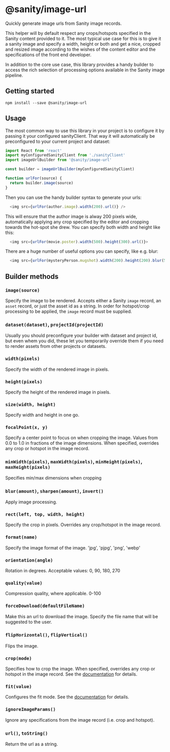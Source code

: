 # @sanity/image-url

Quickly generate image urls from Sanity image records.

This helper will by default respect any crops/hotspots specified in the Sanity content provided to it. The most typical use case for this is to give it a sanity image and specify a width, height or both and get a nice, cropped and resized image according to the wishes of the content editor and the specifications of the front end developer.

In addition to the core use case, this library provides a handy builder to access the rich selection of processing options available in the Sanity image pipeline.

## Getting started

    npm install --save @sanity/image-url

## Usage

The most common way to use this library in your project is to configure it by passing it your configured sanityClient. That way it will automatically be preconfigured to your current project and dataset:

``` js
import React from 'react'
import myConfiguredSanityClient from './sanityClient'
import imageUrlBuilder from '@sanity/image-url'

const builder = imageUrlBuilder(myConfiguredSanityClient)

function urlFor(source) {
  return builder.image(source)
}
```

Then you can use the handy builder syntax to generate your urls:

``` js
  <img src={urlFor(author.image).width(200).url()} />
```

This will ensure that the author image is alway 200 pixels wide, automatically applying any crop specified by the editor and cropping towards the hot-spot she drew. You can specify both width and height like this:

``` js
  <img src={urlFor(movie.poster).width(500).height(300).url()}>
```

There are a huge number of useful options you can specify, like e.g. blur:

``` js
  <img src={urlFor(mysteryPerson.mugshot).width(200).height(200).blur(50).url()}>
```

## Builder methods

### `image(source)`

Specify the image to be rendered. Accepts either a Sanity `image` record, an `asset` record, or just the asset id as a string. In order for hotspot/crop processing to be applied, the `image` record must be supplied.

### `dataset(dataset)`, `projectId(projectId)`

Usually you should preconfigure your builder with dataset and project id, but even whem you did, these let you temporarily override them if you need to render assets from other projects or datasets.

### `width(pixels)`

Specify the width of the rendered image in pixels.

### `height(pixels)`

Specify the height of the rendered image in pixels.

### `size(width, height)`

Specify width and height in one go.

### `focalPoint(x, y)`

Specify a center point to focus on when cropping the image. Values from 0.0 to 1.0 in fractions of the image dimensions. When specified, overrides any crop or hotspot in the image record.

### `minWidth(pixels)`, `maxWidth(pixels)`, `minHeight(pixels)`, `maxHeight(pixels)`

Specifies min/max dimensions when cropping

### `blur(amount)`, `sharpen(amount)`, `invert()`

Apply image processing.

### `rect(left, top, width, height)`

Specify the crop in pixels. Overrides any crop/hotspot in the image record.

### `format(name)`

Specify the image format of the image. 'jpg', 'pjpg', 'png', 'webp'

### `orientation(angle)`

Rotation in degrees. Acceptable values: 0, 90, 180, 270

### `quality(value)`

Compression quality, where applicable. 0-100

### `forceDownload(defaultFileName)`

Make this an url to download the image. Specify the file name that will be suggested to the user.

### `flipHorizontal()`, `flipVertical()`

Flips the image.

### `crop(mode)`

Specifies how to crop the image. When specified, overrides any crop or hotspot in the image record. See the [documentation](https://www.sanity.io/docs/reference/image-urls#crop-object-object) for details.

### `fit(value)`

Configures the fit mode. See the [documentation](https://www.sanity.io/docs/reference/image-urls#fit-object-object) for details.

### `ignoreImageParams()`

Ignore any specifications from the image record (i.e. crop and hotspot).

### `url()`, `toString()`

Return the url as a string.
